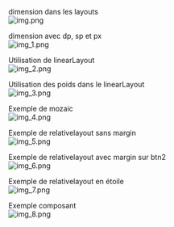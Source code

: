 dimension dans les layouts  
![img.png](img.png)

dimension avec dp, sp et px  
![img_1.png](img_1.png)

Utilisation de linearLayout  
![img_2.png](img_2.png)

Utilisation des poids dans le linearLayout  
![img_3.png](img_3.png)

Exemple de mozaic  
![img_4.png](img_4.png)

Exemple de relativelayout sans margin  
![img_5.png](img_5.png)

Exemple de relativelayout avec margin sur btn2  
![img_6.png](img_6.png)

Exemple de relativelayout en étoile  
![img_7.png](img_7.png)

Exemple composant  
![img_8.png](img_8.png)  
